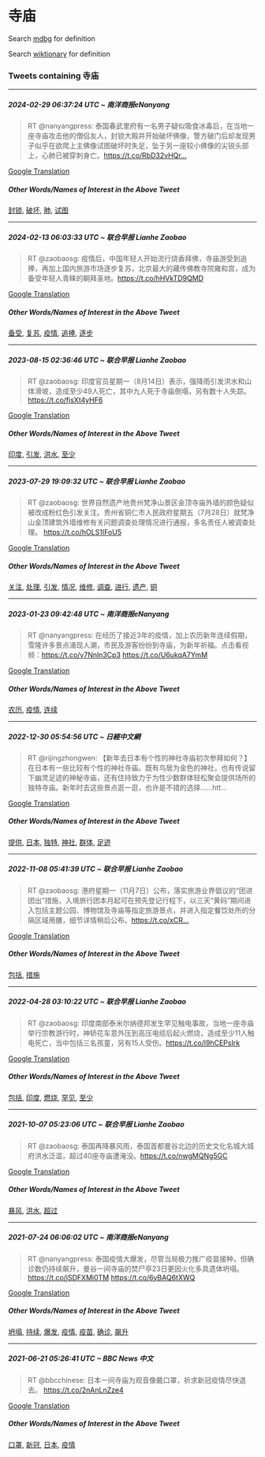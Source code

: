 # 寺庙

Search [mdbg](https://www.mdbg.net/chinese/dictionary?page=worddict&wdrst=0&wdqb=寺庙) for definition

Search [wiktionary](https://en.wiktionary.org/wiki/寺庙) for definition

### Tweets containing 寺庙

___
##### 2024-02-29 06:37:24 UTC ~ 南洋商报eNanyang
> RT @nanyangpress: 泰国春武里府有一名男子疑似吸食冰毒后，在当地一座寺庙攻击他的僧侣友人，封锁大殿并开始破坏佛像，警方破门后却发现男子似乎在欲爬上主佛像试图破坏时失足，坠于另一座较小佛像的尖锐头部上，心肺已被穿刺身亡。https://t.co/RbD32vHQr…

[Google Translation](https://translate.google.com/?hi=en&tab=TT&sl=zh-CN&tl=en&op=translate&text=RT+%40nanyangpress%3A+%E6%B3%B0%E5%9B%BD%E6%98%A5%E6%AD%A6%E9%87%8C%E5%BA%9C%E6%9C%89%E4%B8%80%E5%90%8D%E7%94%B7%E5%AD%90%E7%96%91%E4%BC%BC%E5%90%B8%E9%A3%9F%E5%86%B0%E6%AF%92%E5%90%8E%EF%BC%8C%E5%9C%A8%E5%BD%93%E5%9C%B0%E4%B8%80%E5%BA%A7%E5%AF%BA%E5%BA%99%E6%94%BB%E5%87%BB%E4%BB%96%E7%9A%84%E5%83%A7%E4%BE%A3%E5%8F%8B%E4%BA%BA%EF%BC%8C%E5%B0%81%E9%94%81%E5%A4%A7%E6%AE%BF%E5%B9%B6%E5%BC%80%E5%A7%8B%E7%A0%B4%E5%9D%8F%E4%BD%9B%E5%83%8F%EF%BC%8C%E8%AD%A6%E6%96%B9%E7%A0%B4%E9%97%A8%E5%90%8E%E5%8D%B4%E5%8F%91%E7%8E%B0%E7%94%B7%E5%AD%90%E4%BC%BC%E4%B9%8E%E5%9C%A8%E6%AC%B2%E7%88%AC%E4%B8%8A%E4%B8%BB%E4%BD%9B%E5%83%8F%E8%AF%95%E5%9B%BE%E7%A0%B4%E5%9D%8F%E6%97%B6%E5%A4%B1%E8%B6%B3%EF%BC%8C%E5%9D%A0%E4%BA%8E%E5%8F%A6%E4%B8%80%E5%BA%A7%E8%BE%83%E5%B0%8F%E4%BD%9B%E5%83%8F%E7%9A%84%E5%B0%96%E9%94%90%E5%A4%B4%E9%83%A8%E4%B8%8A%EF%BC%8C%E5%BF%83%E8%82%BA%E5%B7%B2%E8%A2%AB%E7%A9%BF%E5%88%BA%E8%BA%AB%E4%BA%A1%E3%80%82https%3A%2F%2Ft.co%2FRbD32vHQr%E2%80%A6)
##### Other Words/Names of Interest in the Above Tweet
[封锁](封锁.md), [破坏](破坏.md), [肺](肺.md), [试图](试图.md)
___
##### 2024-02-13 06:03:33 UTC ~ 联合早报 Lianhe Zaobao
> RT @zaobaosg: 疫情后，中国年轻人开始流行烧香拜佛，寺庙游受到追捧，再加上国内旅游市场逐步复苏，北京最大的藏传佛教寺院雍和宫，成为备受年轻人青睐的朝拜圣地。https://t.co/hHVkTD9QMD

[Google Translation](https://translate.google.com/?hi=en&tab=TT&sl=zh-CN&tl=en&op=translate&text=RT+%40zaobaosg%3A+%E7%96%AB%E6%83%85%E5%90%8E%EF%BC%8C%E4%B8%AD%E5%9B%BD%E5%B9%B4%E8%BD%BB%E4%BA%BA%E5%BC%80%E5%A7%8B%E6%B5%81%E8%A1%8C%E7%83%A7%E9%A6%99%E6%8B%9C%E4%BD%9B%EF%BC%8C%E5%AF%BA%E5%BA%99%E6%B8%B8%E5%8F%97%E5%88%B0%E8%BF%BD%E6%8D%A7%EF%BC%8C%E5%86%8D%E5%8A%A0%E4%B8%8A%E5%9B%BD%E5%86%85%E6%97%85%E6%B8%B8%E5%B8%82%E5%9C%BA%E9%80%90%E6%AD%A5%E5%A4%8D%E8%8B%8F%EF%BC%8C%E5%8C%97%E4%BA%AC%E6%9C%80%E5%A4%A7%E7%9A%84%E8%97%8F%E4%BC%A0%E4%BD%9B%E6%95%99%E5%AF%BA%E9%99%A2%E9%9B%8D%E5%92%8C%E5%AE%AB%EF%BC%8C%E6%88%90%E4%B8%BA%E5%A4%87%E5%8F%97%E5%B9%B4%E8%BD%BB%E4%BA%BA%E9%9D%92%E7%9D%90%E7%9A%84%E6%9C%9D%E6%8B%9C%E5%9C%A3%E5%9C%B0%E3%80%82https%3A%2F%2Ft.co%2FhHVkTD9QMD)
##### Other Words/Names of Interest in the Above Tweet
[备受](备受.md), [复苏](复苏.md), [疫情](疫情.md), [追捧](追捧.md), [逐步](逐步.md)
___
##### 2023-08-15 02:36:46 UTC ~ 联合早报 Lianhe Zaobao
> RT @zaobaosg: 印度官员星期一（8月14日）表示，强降雨引发洪水和山体滑坡，造成至少49人死亡，其中九人死于寺庙倒塌，另有数十人失踪。https://t.co/fjsXt4yHF6

[Google Translation](https://translate.google.com/?hi=en&tab=TT&sl=zh-CN&tl=en&op=translate&text=RT+%40zaobaosg%3A+%E5%8D%B0%E5%BA%A6%E5%AE%98%E5%91%98%E6%98%9F%E6%9C%9F%E4%B8%80%EF%BC%888%E6%9C%8814%E6%97%A5%EF%BC%89%E8%A1%A8%E7%A4%BA%EF%BC%8C%E5%BC%BA%E9%99%8D%E9%9B%A8%E5%BC%95%E5%8F%91%E6%B4%AA%E6%B0%B4%E5%92%8C%E5%B1%B1%E4%BD%93%E6%BB%91%E5%9D%A1%EF%BC%8C%E9%80%A0%E6%88%90%E8%87%B3%E5%B0%9149%E4%BA%BA%E6%AD%BB%E4%BA%A1%EF%BC%8C%E5%85%B6%E4%B8%AD%E4%B9%9D%E4%BA%BA%E6%AD%BB%E4%BA%8E%E5%AF%BA%E5%BA%99%E5%80%92%E5%A1%8C%EF%BC%8C%E5%8F%A6%E6%9C%89%E6%95%B0%E5%8D%81%E4%BA%BA%E5%A4%B1%E8%B8%AA%E3%80%82https%3A%2F%2Ft.co%2FfjsXt4yHF6)
##### Other Words/Names of Interest in the Above Tweet
[印度](印度.md), [引发](引发.md), [洪水](洪水.md), [至少](至少.md)
___
##### 2023-07-29 19:09:32 UTC ~ 联合早报 Lianhe Zaobao
> RT @zaobaosg: 世界自然遗产地贵州梵净山景区金顶寺庙外墙的颜色疑似被改成粉红色引发关注。贵州省铜仁市人民政府星期五（7月28日）就梵净山金顶建筑外墙维修有关问题调查处理情况进行通报，多名责任人被调查处理。 https://t.co/hOLS1IFoU5

[Google Translation](https://translate.google.com/?hi=en&tab=TT&sl=zh-CN&tl=en&op=translate&text=RT+%40zaobaosg%3A+%E4%B8%96%E7%95%8C%E8%87%AA%E7%84%B6%E9%81%97%E4%BA%A7%E5%9C%B0%E8%B4%B5%E5%B7%9E%E6%A2%B5%E5%87%80%E5%B1%B1%E6%99%AF%E5%8C%BA%E9%87%91%E9%A1%B6%E5%AF%BA%E5%BA%99%E5%A4%96%E5%A2%99%E7%9A%84%E9%A2%9C%E8%89%B2%E7%96%91%E4%BC%BC%E8%A2%AB%E6%94%B9%E6%88%90%E7%B2%89%E7%BA%A2%E8%89%B2%E5%BC%95%E5%8F%91%E5%85%B3%E6%B3%A8%E3%80%82%E8%B4%B5%E5%B7%9E%E7%9C%81%E9%93%9C%E4%BB%81%E5%B8%82%E4%BA%BA%E6%B0%91%E6%94%BF%E5%BA%9C%E6%98%9F%E6%9C%9F%E4%BA%94%EF%BC%887%E6%9C%8828%E6%97%A5%EF%BC%89%E5%B0%B1%E6%A2%B5%E5%87%80%E5%B1%B1%E9%87%91%E9%A1%B6%E5%BB%BA%E7%AD%91%E5%A4%96%E5%A2%99%E7%BB%B4%E4%BF%AE%E6%9C%89%E5%85%B3%E9%97%AE%E9%A2%98%E8%B0%83%E6%9F%A5%E5%A4%84%E7%90%86%E6%83%85%E5%86%B5%E8%BF%9B%E8%A1%8C%E9%80%9A%E6%8A%A5%EF%BC%8C%E5%A4%9A%E5%90%8D%E8%B4%A3%E4%BB%BB%E4%BA%BA%E8%A2%AB%E8%B0%83%E6%9F%A5%E5%A4%84%E7%90%86%E3%80%82+https%3A%2F%2Ft.co%2FhOLS1IFoU5)
##### Other Words/Names of Interest in the Above Tweet
[关注](关注.md), [处理](处理.md), [引发](引发.md), [情况](情况.md), [维修](维修.md), [调查](调查.md), [进行](进行.md), [遗产](遗产.md), [铜](铜.md)
___
##### 2023-01-23 09:42:48 UTC ~ 南洋商报eNanyang
> RT @nanyangpress: 在经历了接近3年的疫情，加上农历新年连续假期，雪隆许多景点涌现人潮，市民及游客纷纷到寺庙，为新年祈福。点击看视频：https://t.co/v7Nnln3Cp3 https://t.co/U6ukqA7YmM

[Google Translation](https://translate.google.com/?hi=en&tab=TT&sl=zh-CN&tl=en&op=translate&text=RT+%40nanyangpress%3A+%E5%9C%A8%E7%BB%8F%E5%8E%86%E4%BA%86%E6%8E%A5%E8%BF%913%E5%B9%B4%E7%9A%84%E7%96%AB%E6%83%85%EF%BC%8C%E5%8A%A0%E4%B8%8A%E5%86%9C%E5%8E%86%E6%96%B0%E5%B9%B4%E8%BF%9E%E7%BB%AD%E5%81%87%E6%9C%9F%EF%BC%8C%E9%9B%AA%E9%9A%86%E8%AE%B8%E5%A4%9A%E6%99%AF%E7%82%B9%E6%B6%8C%E7%8E%B0%E4%BA%BA%E6%BD%AE%EF%BC%8C%E5%B8%82%E6%B0%91%E5%8F%8A%E6%B8%B8%E5%AE%A2%E7%BA%B7%E7%BA%B7%E5%88%B0%E5%AF%BA%E5%BA%99%EF%BC%8C%E4%B8%BA%E6%96%B0%E5%B9%B4%E7%A5%88%E7%A6%8F%E3%80%82%E7%82%B9%E5%87%BB%E7%9C%8B%E8%A7%86%E9%A2%91%EF%BC%9Ahttps%3A%2F%2Ft.co%2Fv7Nnln3Cp3+https%3A%2F%2Ft.co%2FU6ukqA7YmM)
##### Other Words/Names of Interest in the Above Tweet
[农历](农历.md), [疫情](疫情.md), [连续](连续.md)
___
##### 2022-12-30 05:54:56 UTC ~ 日經中文網
> RT @rijingzhongwen: 【新年去日本有个性的神社寺庙初次参拜如何？】在日本有一些比较有个性的神社寺庙。既有鸟居为金色的神社，也有传说留下幽灵足迹的神秘寺庙，还有住持致力于为性少数群体轻松聚会提供场所的独特寺庙。新年时去这些景点逛一逛，也许是不错的选择……htt…

[Google Translation](https://translate.google.com/?hi=en&tab=TT&sl=zh-CN&tl=en&op=translate&text=RT+%40rijingzhongwen%3A+%E3%80%90%E6%96%B0%E5%B9%B4%E5%8E%BB%E6%97%A5%E6%9C%AC%E6%9C%89%E4%B8%AA%E6%80%A7%E7%9A%84%E7%A5%9E%E7%A4%BE%E5%AF%BA%E5%BA%99%E5%88%9D%E6%AC%A1%E5%8F%82%E6%8B%9C%E5%A6%82%E4%BD%95%EF%BC%9F%E3%80%91%E5%9C%A8%E6%97%A5%E6%9C%AC%E6%9C%89%E4%B8%80%E4%BA%9B%E6%AF%94%E8%BE%83%E6%9C%89%E4%B8%AA%E6%80%A7%E7%9A%84%E7%A5%9E%E7%A4%BE%E5%AF%BA%E5%BA%99%E3%80%82%E6%97%A2%E6%9C%89%E9%B8%9F%E5%B1%85%E4%B8%BA%E9%87%91%E8%89%B2%E7%9A%84%E7%A5%9E%E7%A4%BE%EF%BC%8C%E4%B9%9F%E6%9C%89%E4%BC%A0%E8%AF%B4%E7%95%99%E4%B8%8B%E5%B9%BD%E7%81%B5%E8%B6%B3%E8%BF%B9%E7%9A%84%E7%A5%9E%E7%A7%98%E5%AF%BA%E5%BA%99%EF%BC%8C%E8%BF%98%E6%9C%89%E4%BD%8F%E6%8C%81%E8%87%B4%E5%8A%9B%E4%BA%8E%E4%B8%BA%E6%80%A7%E5%B0%91%E6%95%B0%E7%BE%A4%E4%BD%93%E8%BD%BB%E6%9D%BE%E8%81%9A%E4%BC%9A%E6%8F%90%E4%BE%9B%E5%9C%BA%E6%89%80%E7%9A%84%E7%8B%AC%E7%89%B9%E5%AF%BA%E5%BA%99%E3%80%82%E6%96%B0%E5%B9%B4%E6%97%B6%E5%8E%BB%E8%BF%99%E4%BA%9B%E6%99%AF%E7%82%B9%E9%80%9B%E4%B8%80%E9%80%9B%EF%BC%8C%E4%B9%9F%E8%AE%B8%E6%98%AF%E4%B8%8D%E9%94%99%E7%9A%84%E9%80%89%E6%8B%A9%E2%80%A6%E2%80%A6htt%E2%80%A6)
##### Other Words/Names of Interest in the Above Tweet
[提供](提供.md), [日本](日本.md), [独特](独特.md), [神社](神社.md), [群体](群体.md), [足迹](足迹.md)
___
##### 2022-11-08 05:41:39 UTC ~ 联合早报 Lianhe Zaobao
> RT @zaobaosg: 港府星期一（11月7日）公布，落实旅游业界倡议的“团进团出”措施，入境旅行团本月起可在预先登记行程下，以三天“黄码”期间进入包括主题公园、博物馆及寺庙等指定旅游景点，并进入指定餐饮处所的分隔区域用膳，细节详情稍后公布。https://t.co/xCR…

[Google Translation](https://translate.google.com/?hi=en&tab=TT&sl=zh-CN&tl=en&op=translate&text=RT+%40zaobaosg%3A+%E6%B8%AF%E5%BA%9C%E6%98%9F%E6%9C%9F%E4%B8%80%EF%BC%8811%E6%9C%887%E6%97%A5%EF%BC%89%E5%85%AC%E5%B8%83%EF%BC%8C%E8%90%BD%E5%AE%9E%E6%97%85%E6%B8%B8%E4%B8%9A%E7%95%8C%E5%80%A1%E8%AE%AE%E7%9A%84%E2%80%9C%E5%9B%A2%E8%BF%9B%E5%9B%A2%E5%87%BA%E2%80%9D%E6%8E%AA%E6%96%BD%EF%BC%8C%E5%85%A5%E5%A2%83%E6%97%85%E8%A1%8C%E5%9B%A2%E6%9C%AC%E6%9C%88%E8%B5%B7%E5%8F%AF%E5%9C%A8%E9%A2%84%E5%85%88%E7%99%BB%E8%AE%B0%E8%A1%8C%E7%A8%8B%E4%B8%8B%EF%BC%8C%E4%BB%A5%E4%B8%89%E5%A4%A9%E2%80%9C%E9%BB%84%E7%A0%81%E2%80%9D%E6%9C%9F%E9%97%B4%E8%BF%9B%E5%85%A5%E5%8C%85%E6%8B%AC%E4%B8%BB%E9%A2%98%E5%85%AC%E5%9B%AD%E3%80%81%E5%8D%9A%E7%89%A9%E9%A6%86%E5%8F%8A%E5%AF%BA%E5%BA%99%E7%AD%89%E6%8C%87%E5%AE%9A%E6%97%85%E6%B8%B8%E6%99%AF%E7%82%B9%EF%BC%8C%E5%B9%B6%E8%BF%9B%E5%85%A5%E6%8C%87%E5%AE%9A%E9%A4%90%E9%A5%AE%E5%A4%84%E6%89%80%E7%9A%84%E5%88%86%E9%9A%94%E5%8C%BA%E5%9F%9F%E7%94%A8%E8%86%B3%EF%BC%8C%E7%BB%86%E8%8A%82%E8%AF%A6%E6%83%85%E7%A8%8D%E5%90%8E%E5%85%AC%E5%B8%83%E3%80%82https%3A%2F%2Ft.co%2FxCR%E2%80%A6)
##### Other Words/Names of Interest in the Above Tweet
[包括](包括.md), [措施](措施.md)
___
##### 2022-04-28 03:10:22 UTC ~ 联合早报 Lianhe Zaobao
> RT @zaobaosg: 印度南部泰米尔纳德邦发生罕见触电事故，当地一座寺庙举行宗教游行时，神轿花车意外压到高压电缆后起火燃烧，造成至少11人触电死亡，当中包括三名孩童，另有15人受伤。https://t.co/l9hCEPsIrk

[Google Translation](https://translate.google.com/?hi=en&tab=TT&sl=zh-CN&tl=en&op=translate&text=RT+%40zaobaosg%3A+%E5%8D%B0%E5%BA%A6%E5%8D%97%E9%83%A8%E6%B3%B0%E7%B1%B3%E5%B0%94%E7%BA%B3%E5%BE%B7%E9%82%A6%E5%8F%91%E7%94%9F%E7%BD%95%E8%A7%81%E8%A7%A6%E7%94%B5%E4%BA%8B%E6%95%85%EF%BC%8C%E5%BD%93%E5%9C%B0%E4%B8%80%E5%BA%A7%E5%AF%BA%E5%BA%99%E4%B8%BE%E8%A1%8C%E5%AE%97%E6%95%99%E6%B8%B8%E8%A1%8C%E6%97%B6%EF%BC%8C%E7%A5%9E%E8%BD%BF%E8%8A%B1%E8%BD%A6%E6%84%8F%E5%A4%96%E5%8E%8B%E5%88%B0%E9%AB%98%E5%8E%8B%E7%94%B5%E7%BC%86%E5%90%8E%E8%B5%B7%E7%81%AB%E7%87%83%E7%83%A7%EF%BC%8C%E9%80%A0%E6%88%90%E8%87%B3%E5%B0%9111%E4%BA%BA%E8%A7%A6%E7%94%B5%E6%AD%BB%E4%BA%A1%EF%BC%8C%E5%BD%93%E4%B8%AD%E5%8C%85%E6%8B%AC%E4%B8%89%E5%90%8D%E5%AD%A9%E7%AB%A5%EF%BC%8C%E5%8F%A6%E6%9C%8915%E4%BA%BA%E5%8F%97%E4%BC%A4%E3%80%82https%3A%2F%2Ft.co%2Fl9hCEPsIrk)
##### Other Words/Names of Interest in the Above Tweet
[包括](包括.md), [印度](印度.md), [燃烧](燃烧.md), [罕见](罕见.md), [至少](至少.md)
___
##### 2021-10-07 05:23:06 UTC ~ 联合早报 Lianhe Zaobao
> RT @zaobaosg: 泰国再降暴风雨，泰国首都曼谷北边的历史文化名城大城府洪水泛滥，超过40座寺庙遭淹没。https://t.co/nwgMQNg5GC

[Google Translation](https://translate.google.com/?hi=en&tab=TT&sl=zh-CN&tl=en&op=translate&text=RT+%40zaobaosg%3A+%E6%B3%B0%E5%9B%BD%E5%86%8D%E9%99%8D%E6%9A%B4%E9%A3%8E%E9%9B%A8%EF%BC%8C%E6%B3%B0%E5%9B%BD%E9%A6%96%E9%83%BD%E6%9B%BC%E8%B0%B7%E5%8C%97%E8%BE%B9%E7%9A%84%E5%8E%86%E5%8F%B2%E6%96%87%E5%8C%96%E5%90%8D%E5%9F%8E%E5%A4%A7%E5%9F%8E%E5%BA%9C%E6%B4%AA%E6%B0%B4%E6%B3%9B%E6%BB%A5%EF%BC%8C%E8%B6%85%E8%BF%8740%E5%BA%A7%E5%AF%BA%E5%BA%99%E9%81%AD%E6%B7%B9%E6%B2%A1%E3%80%82https%3A%2F%2Ft.co%2FnwgMQNg5GC)
##### Other Words/Names of Interest in the Above Tweet
[暴风](暴风.md), [洪水](洪水.md), [超过](超过.md)
___
##### 2021-07-24 06:06:02 UTC ~ 南洋商报eNanyang
> RT @nanyangpress: 泰国疫情大爆发，尽管当局极力推广疫苗接种，但确诊数仍持续飙升，曼谷一间寺庙的焚尸亭23日更因火化多具遗体坍塌。https://t.co/jSDFXMi0TM https://t.co/6yBAQ6tXWQ

[Google Translation](https://translate.google.com/?hi=en&tab=TT&sl=zh-CN&tl=en&op=translate&text=RT+%40nanyangpress%3A+%E6%B3%B0%E5%9B%BD%E7%96%AB%E6%83%85%E5%A4%A7%E7%88%86%E5%8F%91%EF%BC%8C%E5%B0%BD%E7%AE%A1%E5%BD%93%E5%B1%80%E6%9E%81%E5%8A%9B%E6%8E%A8%E5%B9%BF%E7%96%AB%E8%8B%97%E6%8E%A5%E7%A7%8D%EF%BC%8C%E4%BD%86%E7%A1%AE%E8%AF%8A%E6%95%B0%E4%BB%8D%E6%8C%81%E7%BB%AD%E9%A3%99%E5%8D%87%EF%BC%8C%E6%9B%BC%E8%B0%B7%E4%B8%80%E9%97%B4%E5%AF%BA%E5%BA%99%E7%9A%84%E7%84%9A%E5%B0%B8%E4%BA%AD23%E6%97%A5%E6%9B%B4%E5%9B%A0%E7%81%AB%E5%8C%96%E5%A4%9A%E5%85%B7%E9%81%97%E4%BD%93%E5%9D%8D%E5%A1%8C%E3%80%82https%3A%2F%2Ft.co%2FjSDFXMi0TM+https%3A%2F%2Ft.co%2F6yBAQ6tXWQ)
##### Other Words/Names of Interest in the Above Tweet
[坍塌](坍塌.md), [持续](持续.md), [爆发](爆发.md), [疫情](疫情.md), [疫苗](疫苗.md), [确诊](确诊.md), [飙升](飙升.md)
___
##### 2021-06-21 05:26:41 UTC ~ BBC News 中文
> RT @bbcchinese: 日本一间寺庙为观音像戴口罩，祈求新冠疫情尽快退去。 https://t.co/2nAnLnZze4

[Google Translation](https://translate.google.com/?hi=en&tab=TT&sl=zh-CN&tl=en&op=translate&text=RT+%40bbcchinese%3A+%E6%97%A5%E6%9C%AC%E4%B8%80%E9%97%B4%E5%AF%BA%E5%BA%99%E4%B8%BA%E8%A7%82%E9%9F%B3%E5%83%8F%E6%88%B4%E5%8F%A3%E7%BD%A9%EF%BC%8C%E7%A5%88%E6%B1%82%E6%96%B0%E5%86%A0%E7%96%AB%E6%83%85%E5%B0%BD%E5%BF%AB%E9%80%80%E5%8E%BB%E3%80%82+https%3A%2F%2Ft.co%2F2nAnLnZze4)
##### Other Words/Names of Interest in the Above Tweet
[口罩](口罩.md), [新冠](新冠.md), [日本](日本.md), [疫情](疫情.md)
